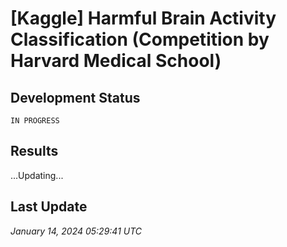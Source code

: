 # [Kaggle] Harmful Brain Activity Classification (Competition by Harvard Medical School)

## Development Status
`IN PROGRESS`

## Results
...Updating...

## Last Update
*January 14, 2024 05:29:41 UTC*